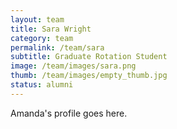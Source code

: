 ```yaml
---
layout: team
title: Sara Wright
category: team
permalink: /team/sara
subtitle: Graduate Rotation Student
image: /team/images/sara.png
thumb: /team/images/empty_thumb.jpg
status: alumni
---
```


Amanda's profile goes here.